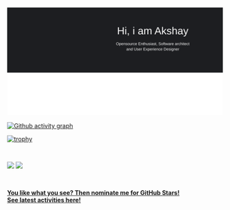 <a href="https://AK1.io" rel="akshay2211">![](home.svg)</a>

[![Github activity graph](https://activity-graph.herokuapp.com/graph?username=akshay2211&theme=react-dark&hide_border=true&color=BDDFFF&line=6E93B5&point=BDDFFF)](https://git.io/akshay2211&hide_border=true)

[![trophy](https://github-profile-trophy.vercel.app/?username=akshay2211&theme=nord&column=7&margin-w=15&margin-h=15&no-frame=true&no-bg=true)](https://github.com/akshay2211)

<br/>
<p align="left">
  <img width="49.5%" src="https://github-readme-stats.vercel.app/api/?username=akshay2211&theme=prussian&show_icons=true&count_private=true&hide_border=true" />
    <img width="49.5%" src="http://github-readme-streak-stats.herokuapp.com?user=akshay2211&theme=prussian&hide_border=true" />
</p>
<br>

[**You like what you see? Then nominate me for GitHub Stars!**](https://stars.github.com/nominate/)<br/>
[**See latest activities here!**](https://gitstalk.netlify.app/akshay2211) 

